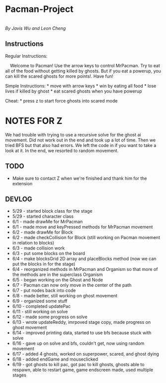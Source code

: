 # Pacman-Project
<br>*By Javis Wu and Leon Cheng*

Instructions
------------
Regular Instructions:

&nbsp;&nbsp;&nbsp;&nbsp;Welcome to Pacman! Use the arrow keys to control MrPacman. Try to eat all of the food without getting killed by ghosts. But if you eat a powerup, you can kill the scared ghosts for more points!. Have fun!

<p>Simple Instructions:
* move with arrow keys
* win by eating all food
* lose lives if killed by ghost
* eat scared ghosts when you have powerup

<p> Cheat:
* press z to start force ghosts into scared mode

NOTES FOR Z
=====
We had trouble with trying to use a recursive solve for the ghost ai movement. Did not work out in the end and took up a lot of time. Then we tried BFS but that also had errors. We left the code in if you want to take a look at it. In the end, we resorted to random movement.

TODO
----
* Make sure to contact Z when we're finished and thank him for the extension 

DEVLOG
------
* 5/29 - started block class for the stage
* 5/29 - started character class 
* 6/1 - made drawMe for MrPacman
* 6/1 - made move and keyPressed methods for MrPacman movement
* 6/2 - made drawMe for Block
* 6/2 - made checkCollision for Block (still working on Pacman movement in relation to blocks)
* 6/3 - made collision work
* 6/3 - put some blocks on the board
* 6/4 - make blocksGrid 2D array and placeBlocks method (now we can put the blocks in for the stage)
* 6/4 - reorganized methods in MrPacman and Organism so that more of the methods are in the superclass Organism
* 6/5 - began working on the Ghost and Node
* 6/7 - Pacman can now only move in the center of the path
* 6/7 - put nodes back into code
* 6/8 - made better, still working on ghost movement
* 6/9 - organized some stuff
* 6/10 - completed updatePac
* 6/11 - still working on solve
* 6/12 - made some progress on solve
* 6/13 - wrote updateReddy, imrpoved stage copy, made progress on ghost movement
* 6/14 - improved printing data, started to use bfs because stuck with solve
* 6/16 - gave up on solve and bfs, couldn't get, now using random movement
* 6/17 - added 4 ghosts, worked on superpower, scared, and ghost dying
* 6/18 - added endGame and mouseclicked
* 6/19 - got ghosts to kill pac, got pac to kill ghosts, ghosts able to respawn, able to restart game, game endscreen made, used multiple stages
